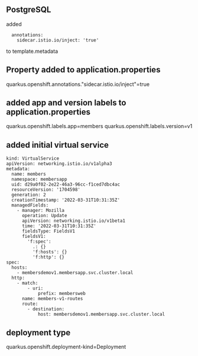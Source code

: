 ## PostgreSQL

added

      annotations:
        sidecar.istio.io/inject: 'true'

to template.metadata

## Property added to application.properties 

quarkus.openshift.annotations."sidecar.istio.io/inject"=true

## added app and version labels  to application.properties

quarkus.openshift.labels.app=members
quarkus.openshift.labels.version=v1

## added initial virtual service
````
kind: VirtualService
apiVersion: networking.istio.io/v1alpha3
metadata:
  name: members
  namespace: membersapp
  uid: d29a0f02-2e22-46a3-96cc-f1ced7dbc4ac
  resourceVersion: '1704598'
  generation: 2
  creationTimestamp: '2022-03-31T10:31:35Z'
  managedFields:
    - manager: Mozilla
      operation: Update
      apiVersion: networking.istio.io/v1beta1
      time: '2022-03-31T10:31:35Z'
      fieldsType: FieldsV1
      fieldsV1:
        'f:spec':
          .: {}
          'f:hosts': {}
          'f:http': {}
spec:
  hosts:
    - membersdemov1.membersapp.svc.cluster.local
  http:
    - match:
        - uri:
            prefix: membersweb
      name: members-v1-routes
      route:
        - destination:
            host: membersdemov1.membersapp.svc.cluster.local
````

## deployment type

quarkus.openshift.deployment-kind=Deployment